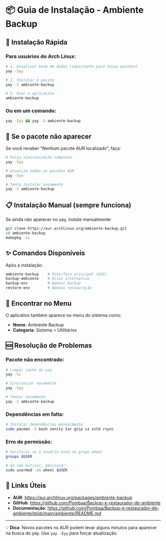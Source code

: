 # 📦 Guia de Instalação - Ambiente Backup

## 🚀 Instalação Rápida

### Para usuários do Arch Linux:

```bash
# 1. Atualizar base de dados (importante para novos pacotes)
yay -Syy

# 2. Instalar o pacote
yay -S ambiente-backup

# 3. Usar o aplicativo
ambiente-backup
```

### Ou em um comando:
```bash
yay -Syy && yay -S ambiente-backup
```

## 🔄 Se o pacote não aparecer

Se você receber "Nenhum pacote AUR localizado", faça:

```bash
# Força sincronização completa
yay -Syy

# Atualiza todos os pacotes AUR
yay -Suu

# Tenta instalar novamente
yay -S ambiente-backup
```

## 📋 Instalação Manual (sempre funciona)

Se ainda não aparecer no yay, instale manualmente:

```bash
git clone https://aur.archlinux.org/ambiente-backup.git
cd ambiente-backup
makepkg -si
```

## ✨ Comandos Disponíveis

Após a instalação:

```bash
ambiente-backup    # Interface principal (GUI)
backup-ambiente    # Alias alternativo
backup-env         # Apenas backup
restore-env        # Apenas restauração
```

## 📱 Encontrar no Menu

O aplicativo também aparece no menu do sistema como:
- **Nome**: Ambiente Backup
- **Categoria**: Sistema > Utilitários

## 🆘 Resolução de Problemas

### Pacote não encontrado:
```bash
# Limpar cache do yay
yay -Sc

# Sincronizar novamente
yay -Syy

# Tentar novamente
yay -S ambiente-backup
```

### Dependências em falta:
```bash
# Instalar dependências manualmente
sudo pacman -S bash zenity tar gzip xz zstd rsync
```

### Erro de permissão:
```bash
# Verificar se o usuário está no grupo wheel
groups $USER

# Se não estiver, adicionar:
sudo usermod -aG wheel $USER
```

## 🔗 Links Úteis

- **AUR**: https://aur.archlinux.org/packages/ambiente-backup
- **GitHub**: https://github.com/Pombaa/Backup-e-restaurador-de-ambiente
- **Documentação**: https://github.com/Pombaa/Backup-e-restaurador-de-ambiente/blob/main/ambiente/README.md

---

💡 **Dica**: Novos pacotes no AUR podem levar alguns minutos para aparecer na busca do yay. Use `yay -Syy` para forçar atualização.
